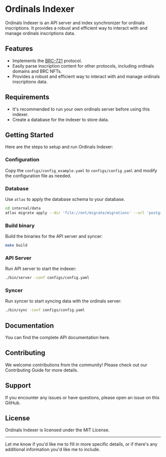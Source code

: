 # Ordinals Indexer

Ordinals Indexer is an API server and index synchronizer for ordinals inscriptions. It provides a robust and efficient way to interact with and manage ordinals inscriptions data.

## Features

- Implements the [BRC-721](https://github.com/adshao/brc-721) protocol.
- Easily parse inscription content for other protocols, including ordinals domains and BRC NFTs.
- Provides a robust and efficient way to interact with and manage ordinals inscriptions data.

## Requirements

- It's recommended to run your own ordinals server before using this indexer.
- Create a database for the indexer to store data.

## Getting Started

Here are the steps to setup and run Ordinals Indexer:

### Configuration

Copy the `configs/config_example.yaml` to `configs/config.yaml` and modify the configuration file as needed.

### Database

Use `atlas` to apply the database schema to your database.

```bash
cd internal/data
atlas migrate apply --dir 'file://ent/migrate/migrations' --url 'postgres://test:test@127.0.0.1/test'
```

### Build binary

Build the binaries for the API server and syncer:

```bash
make build
```

### API Server

Run API server to start the indexer:

```bash
./bin/server -conf configs/config.yaml
```

### Syncer

Run syncer to start syncing data with the ordinals server:

```bash
./bin/sync -conf configs/config.yaml
```

## Documentation

You can find the complete API documentation here.

## Contributing

We welcome contributions from the community! Please check out our Contributing Guide for more details.

## Support

If you encounter any issues or have questions, please open an issue on this GitHub.

## License

Ordinals Indexer is licensed under the MIT License.

---
Let me know if you'd like me to fill in more specific details, or if there's any additional information you'd like me to include.
